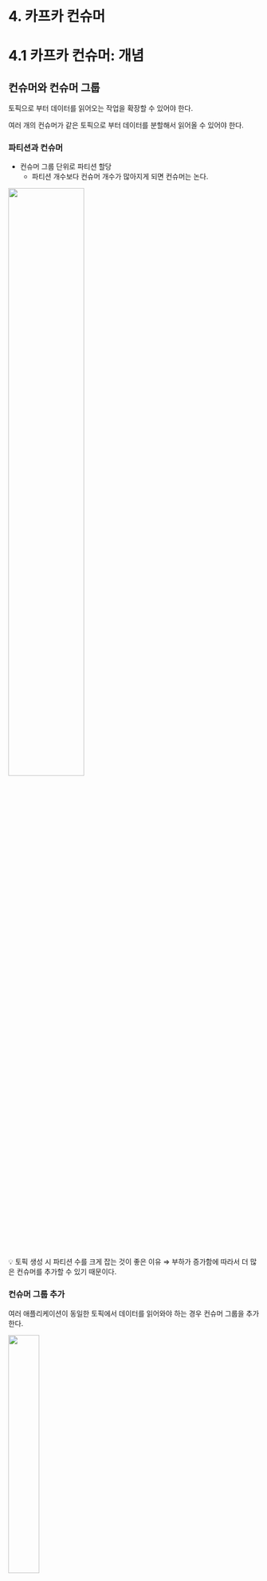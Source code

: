 # 4. 카프카 컨슈머

# 4.1 카프카 컨슈머: 개념

## 컨슈머와 컨슈머 그룹

토픽으로 부터 데이터를 읽어오는 작업을 확장할 수 있어야 한다.

여러 개의 컨슈머가 같은 토픽으로 부터 데이터를 분할해서 읽어올 수 있어야 한다.

### 파티션과 컨슈머

- 컨슈머 그룹 단위로 파티션 할당
    - 파티션 개수보다 컨슈머 개수가 많아지게 되면 컨슈머는 논다.

<img src="./img/1.jpeg" height="55%" width="55%"/>

<aside>
💡 토픽 생성 시 파티션 수를 크게 잡는 것이 좋은 이유
⇒ 부하가 증가함에 따라서 더 많은 컨슈머를 추가할 수 있기 때문이다.

</aside>

### 컨슈머 그룹 추가

여러 애플리케이션이 동일한 토픽에서 데이터를 읽어와야 하는 경우 컨슈머 그룹을 추가한다.

<img src="./img/2.png" height="35%" width="35%"/>

## 컨슈머 그룹과 파티션 리밸런스

리밸런스 : 컨슈머에 할당된 파티션을 다른 컨슈머에게 할당해주는 작업

### 조급한 리밸런스

<img src="./img/3.png" height="35%" width="35%"/>

### 협력적 리밸런스

<img src="./img/4.png" height="35%" width="35%"/>

컨슈머는 해당 컨슈머 그룹의 그룹 코디네이터 역할을 지정받은 카프카 브로커에 하트비트를 전송함으로써 멤버십과 할당된 파티션에 대한 소유권을 유지한다.

- 하트비트는 컨슈머의 백그라운드 스레드에 의해 전송되는데 일정한 간격을 두고 전송되는 한 연결이 유지되고 있는 것으로 간주된다.
- 만약 컨슈머가 일정 시간 이상 하트비트를 전송하지 않는다면, 세션 타임아웃이 발생하면서 그룹 코디네이터는 해당 컨슈머가 죽었다고 간주하고 리밸런스를 실행한다.
- 컨슈머를 깔끔하게 닫아줄 경우 컨슈머는 그룹 코디네이터에게 그룹을 나간다고 통지하는데, 그러면 그룹 코디네이터는 즉시 리밸런스를 실행함으로써 처리가 정지되는 시간을 줄인다.

## 정적 그룹 멤버십

- 컨슈머가 정적 멤버로서 컨슈머 그룹에 처음 참여할 경우
    - 평소와 같이 해당 그룹이 사용하고 있는 파티션 할당 전략에 따라 파티션이 할당된다.
- 컨슈머가 꺼질 경우
    - 세션 타임아웃(session.timeout.ms)이 경과될 때까지 그룹 멤버로 남아있게 된다.
- 컨슈머가 다시 그룹에 조인할 경우
    - 멤버십이 그대로 유지되기 때문에 리벨런스가 발생할 필요 없이 예전에 할당받았던 파티션들을 그대로 재할당받는다.
    - 그룹 코디네이터는 그룹 내 각 멤버에 대한 파티션 할당을 캐시해 두고 있다.
    - 컨슈머가 다시 돌아오면 이 파티션에 저장된 최신 메시지에서 한참 뒤에 있는 밀린 메시지부터 처리하게 된다.
- 정적 멤버인 컨슈머는 group.instance.id를 할당받는다.

---

# 4.2 카프카 컨슈머 생성하기

KafkaConsumer 인스턴스 생성

- 컨슈머 필수 지정 속성
    - bootstrap.servers
    - key.deserializer
    - value.deserializer
    - group.id

```java
Properties props = new Properties();
props.put("bootstrap.servers", "broker1:9092,broker2:9092");
props.put("group.id", "CountryCounter");
props.put("key.deserializer", "org.apache.kafka.common.serialization.StringDeserializer");
props.put("value.deserializer", "org.apache.kafka.common.serialization.StringDeserializer");
KafkaConsumer<String, String> consumer =
	new KafkaConsumer<String, String>(props);
```

---

# 4.3 토픽 구독하기

하나의 토픽 구독하기

```java
comsumer.subscribe(Collections.singletonList("customerCountries");
```

정규식으로 다수의 토픽 구독하기

- 정규식과 매치되는 이름을 가진 새로운 토픽 생성 시 리밸런스 발생하며 새로운 토픽으로 부터 읽기 작업 시작

```java
consumer.subscribe(Pattern.compile("test.*"));
```

- 컨슈머는 전체 토픽과 파티션에 대한 정보를 브로커에 일정한 간격으로 요청한다.
    - 토픽과 파티션 목록 크기가 상당할 경우, 정규식을 사용한 구독은 브로커, 클라이언트, 네트워크 전체에 걸쳐 상당한 오버헤드를 발생시킨다.
    - 클라이언트가 클러스터 안에 있는 토픽의 상세 정보를 조회해야 하기 떄문에 전체 클러스터에 대한 완전한 Describe 작업 권한이 부여되야 한다.

---

# 4.4 폴링 루프

컨슈머 API의 핵심은 서버에 추가 데이터가 들어왔는지 폴링하는 단순한 루프다.

```java
Duration timeout = Duration.ofMillis(100);

while(true) {
	ConsumerRecords<String, String> records = consumer.poll(timeout); // 1
	
	for (ConsumerRecord<String, String> record : records) { // 2
		System.out.printf("topic = %s, partition = %d, offset = %d, " + "customer = %s, country = %s \n",
		record.topic(), record.partition(), record.offset(), record.key(), record.value());
	
		int updatedCount = 1;
		if (custCountryMap.containskey(record.value())) {
			updatedCount = custCountryMap.get(record.value()) + 1;
		}
		custCountryMap.put(record.value(), updatedCount);

		JSONObject json = new JSONObject(custCountryMap);
		System.out.println(json.toString());
	}
}
```

1. 컨슈머는 카프카를 계속해서 폴링하지 않으면 죽은 것으로 간주되어 이 컨슈머가 읽어오고 있던 파티션들은 그룹 내의 다른 컨슈머에게 넘겨진다.
    - timeout은 컨슈머 버퍼에 데이터가 없을 경우 poll()이 블록될 수 있는 최대 시간을 결정한다. (기다리는 시간)
2. poll()은 레코드들이 저장된 List 객체를 리턴한다.

### poll()

- 컨슈머 혹은 콜백에서 뭔가 잘못될 수 있는 모든 것들은 poll()에서 예외의 형태로 발생된다.
- max.poll.interval.ms에 지정된 시간 이상으로 호출되지 않는 경우, 컨슈머는 죽은 것으로 판정되어 컨슈머 그룹에서 퇴출된다.
    
    ⇒ 🚨폴링 루프 안에서 예측 불가능한 시간 동안 블록되는 작업을 수행하는 것은 피해야 한다.
    

## 스레드 안정성

하나의 스레드당 하나의 컨슈머를 할당해야 한다.

- 하나의 애플리케이션에서 동일한 그룹에 속하는 여러 개의 컨슈머를 운용하고 싶다면 스레드를 여러 개 띄워 각각에 컨슈머를 하나씩 돌려야 한다.
- 컨슈머 로직을 자체적은 객체로 감싼 다음 자바의 ExecutorService를 사용해서 각자의 컨슈머를 가지는 다수의 스레드를 시작시키면 좋다.

---

# 4.5 컨슈머 설정하기

### 조회에 영향을 주는 주요 설정

- fetch.min.bytes : 컨슈머가 브로커로부터 레코드를 얻어올 때 받는 데이터의 최소량
    - 기본값 : 1
    - 이 값이 크면 대기 시간은 늘지만 처리량이 증가
- [fetch.max.wait.ms](http://fetch.max.wait.ms) : 데이터가 최소 크기가 될 때까지 기다릴 시간
    - 기본값 : 500
    - 브로커가 리턴할 때까지 대기하는 시간으로 poll() 메서드의 대기 시간과 다름
- fetch.max.bytes : 컨슈머가 브로커를 폴링할 때 카프카가 리턴하는 최대 바이트 수
    - 컨슈머가 데이터를 저장하기 위해 사용하는 메모리의 양을 제한
- max.partition.fetch.bytes : 파티션 당 서버가 리턴할 수 있는 최대 크기
    - 기본값 : 1048576 (1MB)
    
    ⇒ fetch.max.bytes 설정을 대신 사용할 것을 권장
    

### 타임 아웃 설정

- [session.timeout.ms](http://session.timeout.ms) : Consumer와 Kafka broker 사이의 세션 타임아웃을 설정
- [max.poll.interval.ms](http://max.poll.interval.ms) : Consumer가 **`poll()`** 호출 사이에 허용되는 최대 시간을 정의

### 그 외

- enable.auto.commit : 컨슈머가 자동으로 오프셋을 커밋할지의 여부
- partition.assignment.strategy : 파티션 할당 전략
    - Range
    - RoundRobin
    - Sticky
    - Cooperative Sticky
- client.rack : 클라이언트가 위치한 영역 식별 값
- receive.buffer.bytes : 데이터를 읽거나 쓸 때 소켓이 사용하는 TCP 수신 및 수신 버퍼의 크기
- offsets.retention.minutes : offset 데이터가 Broker에 보관되는 기간을 분 단위로 설정
    - 이 기간이 지나면, Broker는 해당 Consumer Group의 offset 데이터를 삭제
    - Consumer Group이 일정 기간 동안 inactive 상태가 된 경우, 해당 Consumer Group의 offset 정보가 삭제될 수 있다.

# 4.6 오프셋과 커밋

오프셋 커밋 : 파티션에서의 현재 위치를 업데이트하는 작업

- 전통적인 메시지 큐와는 다르게, 카프카는 레코드를 개별적으로 커밋하지 않는다.
- 컨슈머는 파티션에서 성공적으로 처리해 낸 마지막 메시지를 커밋한다.

### 컨슈머가 오프셋을 커밋하는 방법

카프카에 특수 토픽인 __consumer_offsets 토픽에 각 파티션별로 커밋된 오프셋을 업데이트하도록 하는 메시지를 보냄으로써 이루어진다.

- 컨슈머가 크래시되거나 새로운 컨슈머가 그룹에 추가될 경우 리밸런스 발생한다.
- 리밸런스 이후 각각의 컨슈머는 리밸런스 이전에 처리하고 있던 것과는 다른 파티션들을 할당받을 수 있다.
- 어디서부터 작업을 재개해야 하는지를 알아내기 위해 컨슈머는 각 파티션의 마지막으로 커밋된 메시지를 읽어온 뒤 거기서 부터 처리한다.

### 커밋된 오프셋 < 마지막 메시지의 오프셋

- 마지막으로 처리된 오프셋과 커밋된 오프셋 사이의 메시지들은 두 번 처리된다.

### 커밋된 오프셋 > 마지막 메시지의 오프셋

- 마지막으로 처리된 오프셋과 커밋된 오프셋 사이의 모든 메시지들은 컨슈머 그룹에서 누락되게 된다.

## 1.  자동 커밋

컨슈머가 자동으로 오프셋을 커밋한다.

- enable.auto.commit = true
- [auto.commit.interval.ms](http://auto.commit.interval.ms) = 5
- 컨슈머는 5초에 한 번 poll()을 통해 받은 메시지 중 마지막 메시지의 오프셋을 커밋한다.
- poll() 메서드를 실행할 때마다 컨슈머는 커밋해야 하는지를 확인한 뒤 그러할 경우에는 마지막 poll() 호출에서 리턴된 오프셋을 커밋한다.

→ 자동 커밋은 편리하다. 그러나 개발자가 중복 메시지를 방지하기엔 충분하지 않다.

### 2. 현재 오프셋 커밋하기

컨슈머 API는 타이머 시간이 아닌, 애플리케이션 개발자가 원하는 시간에 현재 오프셋을 커밋하는 옵션을 제공한다.

- enable.auto.commit = false
- commitSync()
    
    ⇒ poll()이 리턴한 마지막 오프셋을 커밋한 뒤 커밋이 성공적으로 완료되면 리턴
    
    ⇒ poll()에서 리턴된 모든 레코드의 처리가 완료되기 전 commitSync()를 호출하게 될 경우 처리되지 않은 메시지들이 누락될 위험이 있다.a
    

```java
Duration timeout = Duration.ofMillis(100);

while(true) {
	ConsumerRecords<String, String> records = consumer.poll(timeout);
	for (ConsumerRecord<String, String> record : records) {
		System.out.printf("topic = %s, partition = %d, offset = %d, customer = %s, country = %s \n",
						record.topic(), record.partition(), record.offset(), record.key(), record.value());
	}
	try {
		consumer.commitSync(); // 1
	} catch (CommitFailedException e) {
		log.error("commit failed", e) // 2
	}
}
```

1. 현재 배치의 모든 레코드에 대한 처리가 완료되면, 추가 메시지를 폴링하기 전에 commitSync를 호출해 해당 배치의 마지막 오프셋을 커밋한다.
2. 에러 발생 시 에러 로깅하는 것 외에 방법이 없다.

### 3. 비동기적 커밋

수동 커밋의 단점

- 브로커가 커밋 요청에 응답할 때까지 애플리케이션이 블록된다.

비동기적 커밋 API 사용하기

- 브로커가 커밋에 응답할 때까지 기다리는 대신 요청만 보내고 처리를 계속한다.

```java
Duration timeout = Duration.ofMillis(100);

while(true) {
	ConsumerRecords<String, String> records = consumer.poll(timeout);
	for (ConsumerRecord<String, String> record : records) {
		System.out.printf("topic = %s, partition = %d, offset = %d, customer = %s, country = %s \n",
						record.topic(), record.partition(), record.offset(), record.key(), record.value());
	}
	consumer.commitAsync();
}
```

컨슈머 API는 타이머 시간이 아닌, 애플리케이션 개발자가 원하는 시간에 현재 오프셋을 커밋하는 옵션을 제공한다.

- enable.auto.commit=false
- commitSync()
    - 성공하거나 재시도 불가능한 실패가 발생할 때까지 재시도 한다.
- commitAsync()
    - 재시도하지 않는다.
    - 브로커가 보낸 응답을 받았을 때 호출되는 콜백을 지정할 수 있는 옵션이 있다.

```java
Duration timeout = Duration.ofMillis(100);

while(true) {
	ConsumerRecords<String, String> records = consumer.poll(timeout);
	for (ConsumerRecord<String, String> record : records) {
		System.out.printf("topic = %s, partition = %d, offset = %d, customer = %s, country = %s \n",
						record.topic(), record.partition(), record.offset(), record.key(), record.value());
	}
	consumer.commitAsync(new OffsetCommitCallback() {
		public void onComplete(Map<TopicPartition, OffsetAndMetadata> offsets, Exception e) {
			if ( e!=null )
				log.error("Commit failed for offsets {}", offsets, e);
	});
}
```

### 동기적 커밋과 비동기적 커밋을 함께 사용하기

컨슈머를 닫기 전 혹은 리밸런스 전 마지막 커밋이라면, 커밋의 성공 여부를 추가로 확인할 필요가 있다.

⇒ 종료 직전에 commitAsync() + commitSync()를 함께 사용하는 패턴을 사용한다.

```java
Duration timeout = Duration.ofMillils(100);

try {
	while (!closing) {
		ConsumerRecords<String, String> records = consumer.poll(timeout);
		for (ConsumerRecord<String, String> record : records) {
			System.out.printf("topic = %s, partition = %d, offset = %d, customer = %s, country = %s \n",
							record.topic(), record.partition(), record.offset(), record.key(), record.value());
		}
		consumer.commitAsync(); // 1
	}
	consumer.commitSync();  // 2
} catch (Exception e) {
	log.error("Unexpected error", e);
} finally {
	consumer.close();
}
```

1. 정상적인 상황에서는 commitAsync()를 사용한다.
2. 컨슈머를 닫는 상황에서는 ‘다음 커밋’이라는 것이 있을 수 없으므로 commitSync()를 호출한다.
커밋이 성공하거나 회복 불가능한 에러가 발생할 때까지 재시도할 것이다.

## 특정 오프셋 커밋하기

컨슈머 API에서 commitSync()와 commitAsync()를 호출할 때 커밋하고자 하는 파티션과 오프셋의 맵을 전달할 수 있다.

특정 오프셋을 커밋하는 예는 다음과 같다.

```java
private Map<TopicPartition, OffsetAndMetadata> currentOffsets = new HashMap<>(); // 1
int count = 0;

while(true) {
	ConsumerRecords<String, String> records = consumer.poll(timeout);
	for (ConsumerRecord<String, String> record : records) {
		System.out.printf("topic = %s, partition = %d, offset = %d, customer = %s, country = %s \n",
						record.topic(), record.partition(), record.offset(), record.key(), record.value());
	}
	currentOffsets.put(
		new TopicPartition(record.topic(), record.partition()),
		new OffsetAndMetadata(record.offset()+1, "no metadata")); // 2
	if (count % 1000 == 0) // 3
		consumer.commitAsync(currentOffsets, null); // 4
	count++;
}
```

1. 오프셋을 추적하기 위해 사용할 맵이다.
2. 각 레코드를 읽은 뒤, 맵을 다음 번으로 처리할 것으로 예상되는 메시지의 오프셋으로 업데이트한다.
Kafka에서 커밋할 때 사용되는 오프셋 번호는 컨슈머가 다음에 읽어야 할 메시지의 오프셋이다.
3. 1000개의 레코드마다 현재 오프셋을 커밋한다.
4. commitAsync()를 호출해서 커밋하였다.

---

# 4.7 리밸런스 리스너

컨슈머 API는 컨슈머에 파티션이 할당되거나 해제될 때 사용자의 코드가 실행되도록 하는 메커니즘을 제공한다.

subscribe()를 호출할 때 ConsumerRebalanceListener를 전달해주면 된다.

```java
public void onPartitionsAssigned(Collection<TopicPartition> partitions)
```

- 리밸런스가 완료된 후에 호출된다.
- 이 메서드에서, 컨슈머가 새롭게 할당받은 파티션들이 인수로 전달된다.
- 컨슈머는 이 파티션에 대한 메시지 처리를 시작할 준비를 한다.
- 이 메서드에서 오프셋 초기화나 파티션에 대한 기타 설정을 수행할 수 있다.

```java
public void onPartitionsRevoked(Collection<TopicPartition> partitions)
```

- 컨슈머가 할당받았던 파티션이 할당 해제될 때 호출된다.
- 이 메서드에서, 컨슈머가 현재 소유하고 있는 파티션들이 인수로 전달된다.
- 컨슈머는 이 파티션에 대한 처리를 중지하고, 필요한 경우 오프셋 커밋을 수행할 수 있다.
- 이는 컨슈머가 해당 파티션을 더 이상 소유하지 않을 것임을 알리는 신호로 볼 수 있다.

```java
public void onPartitionsLost(Collection<TopicPartition> partitions)
```

- 이 메서드는 컨슈머가 파티션을 잃어버렸을 때 호출된다.
    
    ⇒ 협력적 리밸런스 알고리즘이 사용되었을 경우, 할당된 파티션이 리밸런스 알고리즘에 의해 해제되기 전에 다른 컨슈머에 먼저 할당된 예외적인 상황에서만 호출된다.
    
- 파티션과 함께 사용되었던 상태나 자원들을 정리해준다.
- 이 상태에서 컨슈머는 다른 컨슈머가 해당 파티션을 가져갈 수 있으므로, 어떤 커밋도 수행해서는 안된다.

```java
private class HandleRebalance implements ConsumerRebalanceListener { // 1
	public void onPartitionsRevoked (Collection<TopicPartition> partitions) { // 2
		System.out.println("Lost partitions in rebalance. " +
			"Committing current offsets:" + currentOffsets);
		consumer.commitSync(currentOffsets); 
}

try {
	consumer.subscribe(topics, new HandleRebalance()); // 3
...

}
```

1. ConsumerRebalanceListener를 구현한다.
2. 리밸런싱 때문에 파티션이 해제될 상황에 오프셋을 커밋해준다.
3. subscribe() 메서드를 호출할 때 ConsumerRebalanceListener를 인수로 지정해줌으로써 컨슈머가 호출할 수 있도록 한다.

---

# 4.8 특정 오프셋의 레코드 읽어오기

카프카 API를 사용하면 특정한 오프셋으로 탐색해 갈수도 있다.

파티션의 맨 앞에서 모든 메시지를 읽고자 하거나, 앞의 메시지는 전부 건너뛰고 파티션에 새로 들어온 메시지부터 읽기를 시작하고자 한다면 seekToBeginning와 seekToEnd를 사용하면 된다.

📌 모든 파티션의 현재 오프셋을 특정한 시각에 생성된 레코드의 오프셋으로 설정하는 방법

```java
Long oneHourEarlier = Instant.now().atZone(ZoneId.systemDefault()).minusHours(1).toEpochSecond();
Map<TopicPartition, Long> partitionTimestampMap = consumer.assignment()
		.stream()
		.collect(Collectors.toMap(tp -> tp, tp -> oneHourEarlier)); // 1
Map<TopicPartition, OffsetAndTimestamp> offsetMap
		= consumer.offsetsForTimes(partitionTimestampMap); // 2
for(Map.Entry<TopicPartition,OffsetAndTimestamp> entry: offsetMap.entrySet()) {
		consumer.seek(entry.getKey(), entry.getValue().offset()); // 3
}
```

1. 컨슈머에 할당된 모든 파티션에 대해 컨슈머를 되돌리고자 하는 타임스탬프 값을 담은 맵을 생성한다.
2. 각 타임스탬프에 해당하는 오프셋을 받아온다.
3. 각 파티션의 오프셋을 앞 단계에서 리턴된 오프셋으로 재설정 해준다.

---

# 4.9 폴링 루프를 벗어나는 방법

- consumer.wakeup() 호출 ⇒ WakeupException 발생
    - 다른 스레드에서 호출해주어야 한다.
    - 스레드 종료하기 전에 comsumer.close()를 호출해주어야 한다.

---

# 4.10 디시리얼라이저

카프카 컨슈머는 카프카로부터 받은 바이트 배열을 자바 객체로 변환하기 위해 디시리얼라이저가 필요하다.

Arvo

- 대응하는 디시리얼라이즈와 스키마를 사용해 역직렬화할 수 있음을 보장한다.
- 호환성 문제가 발생하더라도 적절한 에러 메시지가 제공되기 때문에 쉽게 원인을 찾아낼 수 있다.

---

# 4.11 독립 실행 컨슈머 : 컨슈머 그룹 없이 컨슈머를 사용해야 하는 이유와 방법

만약 컨슈머가 어떤 파티션을 읽어야 하는지 정확히 알고 있을 경우 토픽을 구독할 필요 없이 그냥 파티션을 스스로 할당받으면 된다.

다음 예에서는 컨슈머 스스로가 특정 토픽의 모든 파티션을 할당한 뒤 메시지를 읽고 처리하는 방법을 보여준다.

```java
Duration timeout = Duration.ofMillis(100);
LList<PartitionInfo> partitionInfos = consumer.partitionsFor("topic"); // 1

if (partitionInfos != null) {
	for (PartitionInfo partition : partitionInfos) {
		partitions.add(
			new TopicPartition(partition.topic(), partition.partition())
		);
	}
	
	consumer.assign(partitions); // 2

	...
}
```

1. 카프카 클러스터에 해당 토픽에 대해 사용 가능한 파티션들을 요청하면서 시작한다. 
2. 읽고자 하는 파티션을 알았다면 해당 목록에 대해 assigin을 호출해주자.

<aside>
💡 토픽에 새로운 파티션을 추가할 경우 컨슈머에게 알림이 오지 않는다.

주기적으로 consumer.partitionsFor()를 호출해서 파티션 정보를 확인하거나 
아니면 파티션이 추가될 때마다 애플리케이션을 재시작한다.

</aside>